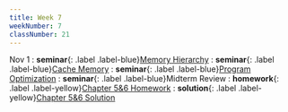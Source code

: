 ```yaml
---
title: Week 7
weekNumber: 7
classNumber: 21
---
```


Nov 1
: **seminar**{: .label .label-blue}[Memory Hierarchy](/ics-23-fall/assets/class21/slides/Mem_hierarchy.pdf)
  : **seminar**{: .label .label-blue}[Cache Memory](/ics-23-fall/assets/class21/slides/Cache_memory.pdf)
: **seminar**{: .label .label-blue}[Program Optimization](/ics-23-fall/assets/class21/slides/Program_optimization.pdf)
    : **seminar**{: .label .label-blue}Midterm Review
: **homework**{: .label .label-yellow}[Chapter 5&6 Homework](/ics-23-fall/assets/class21/slides/第五、六章补充题目.pdf)
  : **solution**{: .label .label-yellow}[Chapter 5&6 Solution](/ics-23-fall/assets/class21/slides/第五、六章补充题答案.pdf)
